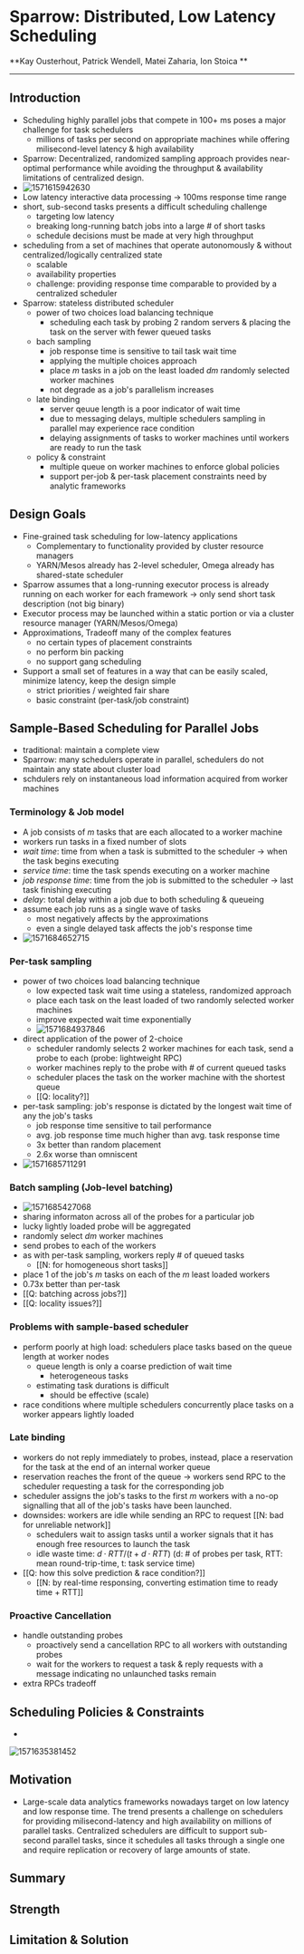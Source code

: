 # Sparrow: Distributed, Low Latency Scheduling

**Kay Ousterhout, Patrick Wendell, Matei Zaharia, Ion Stoica **

------



## Introduction

* Scheduling highly parallel jobs that compete in 100+ ms poses a major challenge for task schedulers
  * millions of tasks per second on appropriate machines while offering milisecond-level latency & high availability
* Sparrow: Decentralized, randomized sampling approach provides near-optimal performance while avoiding the throughput & availability limitations of centralized design.
* ![1571615942630](D:\OneDrive\Pictures\Typora\1571615942630.png)
* Low latency interactive data processing → 100ms response time range
* short, sub-second tasks presents a difficult scheduling challenge
  * targeting low latency
  * breaking long-running batch jobs into a large # of short tasks
  * schedule decisions must be made at very high throughput
* scheduling from a set of machines that operate autonomously & without centralized/logically centralized state
  * scalable
  * availability properties
  * challenge: providing response time comparable to provided by a centralized scheduler
* Sparrow: stateless distributed scheduler
  * power of two choices load balancing technique
    * scheduling each task by probing 2 random servers & placing the task on the server with fewer queued tasks
  * bach sampling
    * job response time is sensitive to tail task wait time
    * applying the multiple choices approach
    * place $m$ tasks in a job on the least loaded $d m$ randomly selected worker machines
    * not degrade as a job's parallelism increases
  * late binding
    * server qeuue length is a poor indicator of wait time
    * due to messaging delays, multiple schedulers sampling in parallel may experience race condition
    * delaying assignments of tasks to worker machines until workers are ready to run the task
  * policy & constraint
    * multiple queue on worker machines to enforce global policies
    * support per-job & per-task placement constraints need by analytic frameworks



## Design Goals

* Fine-grained task scheduling for low-latency applications
  * Complementary to functionality provided by cluster resource managers
  * YARN/Mesos already has 2-level scheduler, Omega already has shared-state scheduler
* Sparrow assumes that a long-running executor process is already running on each worker for each framework → only send short task description (not big binary)
* Executor process may be launched within a static portion or via a cluster resource manager (YARN/Mesos/Omega)
* Approximations, Tradeoff many of the complex features
  * no certain types of placement constraints
  * no perform bin packing
  * no support gang scheduling
* Support a small set of features in a way that can be easily scaled, minimize latency, keep the design simple
  * strict priorities / weighted fair share
  * basic constraint (per-task/job constraint)



## Sample-Based Scheduling for Parallel Jobs

* traditional: maintain a complete view
* Sparrow: many schedulers operate in parallel, schedulers do not maintain any state about cluster load
* schdulers rely on instantaneous load information acquired from worker machines



### Terminology & Job model

* A job consists of $m$ tasks that are each allocated to a worker machine
* workers run tasks in a fixed number of slots
* _wait time_: time from when a task is submitted to the scheduler → when the task begins executing
* _service time_: time the task spends executing on a worker machine
* _job response time_: time from the job is submitted to the scheduler → last task finishing executing
* _delay_: total delay within a job due to both scheduling & queueing
* assume each job runs as a single wave of tasks
  * most negatively affects by the approximations
  * even a single delayed task affects the job's response time
* ![1571684652715](D:\OneDrive\Pictures\Typora\1571684652715.png)



### Per-task sampling

* power of two choices load balancing technique
  * low expected task wait time using a stateless, randomized approach
  * place each task on the least loaded of two randomly selected worker machines
  * improve expected wait time exponentially
  * ![1571684937846](D:\OneDrive\Pictures\Typora\1571684937846.png)
* direct application of the power of 2-choice
  * scheduler randomly selects 2 worker machines for each task, send a probe to each (probe: lightweight RPC)
  * worker machines reply to the probe with # of current queued tasks
  * scheduler places the task on the worker machine with the shortest queue
  * [[Q: locality?]]
* per-task sampling: job's response is dictated by the longest wait time of any the job's tasks
  * job response time sensitive to tail performance
  * avg. job response time much higher than avg. task response time
  * 3x better than random placement
  * 2.6x worse than omniscent
* ![1571685711291](D:\OneDrive\Pictures\Typora\1571685711291.png)



### Batch sampling (Job-level batching)

* ![1571685427068](D:\OneDrive\Pictures\Typora\1571685427068.png)
* sharing informaton across all of the probes  for a particular job
* lucky lightly loaded probe will be aggregated
* randomly select $dm$ worker machines
* send probes to each of the workers
* as with per-task sampling, workers reply # of queued tasks
  * [[N: for homogeneous short tasks]]
* place 1 of the job's $m$ tasks on each of the $m$ least loaded workers
* 0.73x better than per-task
* [[Q: batching across jobs?]]
* [[Q: locality issues?]]



### Problems with sample-based scheduler

* perform poorly at high load: schedulers place tasks based on the queue length at worker nodes
  * queue length is only a coarse prediction of wait time
    * heterogeneous tasks
  * estimating task durations is difficult
    * should be effective (scale)
* race conditions where multiple schedulers concurrently place tasks on a worker appears lightly loaded



### Late binding

* workers do not reply immediately to probes, instead, place a reservation for the task at the end of an internal worker queue
* reservation reaches the front of the queue → workers send RPC to the scheduler requesting a task for the corresponding job
* scheduler assigns the job's tasks to the first $m$ workers with a no-op signalling that all of the  job's tasks have been launched.
* downsides: workers are idle while sending an RPC to request [[N: bad for unreliable network]]
  * schedulers wait to assign tasks until a worker signals that it has enough free resources to launch the task
  * idle waste time: $d \cdot RTT / (t + d \cdot RTT)$ (d: # of probes per task, RTT: mean round-trip-time, t: task service time)
* [[Q: how this solve prediction & race condition?]]
  * [[N: by real-time responsing, converting estimation time to ready time + RTT]]



### Proactive Cancellation

* handle outstanding probes
  * proactively send a cancellation RPC to all workers with outstanding probes
  * wait for the workers to request a task & reply requests with a message indicating no unlaunched tasks remain
* extra RPCs tradeoff



## Scheduling Policies & Constraints

* 













![1571635381452](D:\OneDrive\Pictures\Typora\1571635381452.png)







## Motivation

* Large-scale data analytics frameworks nowadays target on low latency and low response time. The trend presents a challenge on schedulers for providing milisecond-latency and high availability on millions of parallel tasks. Centralized schedulers are difficult to support sub-second parallel tasks, since it schedules all tasks through a single one and require replication or recovery of large amounts of state.

## Summary

## Strength

## Limitation & Solution



